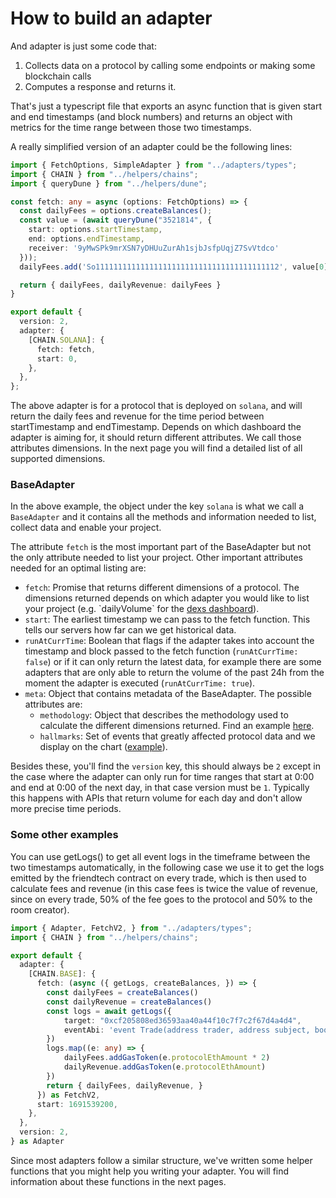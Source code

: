 # How to build an adapter

And adapter is just some code that:

1. Collects data on a protocol by calling some endpoints or making some blockchain calls
2. Computes a response and returns it.

That's just a typescript file that exports an async function that is given start and end timestamps (and block numbers) and returns an object with metrics for the time range between those two timestamps.

A really simplified version of an adapter could be the following lines:

```typescript
import { FetchOptions, SimpleAdapter } from "../adapters/types";
import { CHAIN } from "../helpers/chains";
import { queryDune } from "../helpers/dune";

const fetch: any = async (options: FetchOptions) => {
  const dailyFees = options.createBalances();
  const value = (await queryDune("3521814", {
    start: options.startTimestamp,
    end: options.endTimestamp,
    receiver: '9yMwSPk9mrXSN7yDHUuZurAh1sjbJsfpUqjZ7SvVtdco'
  }));
  dailyFees.add('So11111111111111111111111111111111111111112', value[0].fee_token_amount);

  return { dailyFees, dailyRevenue: dailyFees }
}

export default {
  version: 2,
  adapter: {
    [CHAIN.SOLANA]: {
      fetch: fetch,
      start: 0,
    },
  },
};
```

The above adapter is for a protocol that is deployed on `solana`, and will return the daily fees and revenue for the time period between startTimestamp and endTimestamp. Depends on which dashboard the adapter is aiming for, it should return different attributes. We call those attributes dimensions. In the next page you will find a detailed list of all supported dimensions.

### BaseAdapter

In the above example, the object under the key `solana` is what we call a `BaseAdapter` and it contains all the methods and information needed to list, collect data and enable your project.

The attribute `fetch` is the most important part of the BaseAdapter but not the only attribute needed to list your project. Other important attributes needed for an optimal listing are:

* `fetch`: Promise that returns different dimensions of a protocol. The dimensions returned depends on which adapter you would like to list your project (e.g. \`dailyVolume\`  for the [dexs dashboard](https://defillama.com/dexs)).
* `start`: The earliest timestamp we can pass to the fetch function. This tells our servers how far can we get historical data.
* `runAtCurrTime`: Boolean that flags if the adapter takes into account the timestamp and block passed to the fetch function (`runAtCurrTime: false`) or if it can only return the latest data, for example there are some adapters that are only able to return the volume of the past 24h from the moment the adapter is executed (`runAtCurrTime: true`).
* `meta`: Object that contains metadata of the BaseAdapter. The possible attributes are:
  * `methodology`: Object that describes the methodology used to calculate the different dimensions returned. Find an example [here](https://github.com/DefiLlama/dimension-adapters/blob/c03a108f546707ab75ef727d33cef053348757dd/protocols/pancakeswap/index.ts#L43).
  * `hallmarks`: Set of events that greatly affected protocol data and we display on the chart ([example](https://defillama.com/protocol/uniswap)).

Besides these, you'll find the `version` key, this should always be `2` except in the case where the adapter can only run for time ranges that start at 0:00 and end at 0:00 of the next day, in that case version must be `1`. Typically this happens with APIs that return volume for each day and don't allow more precise time periods.

### Some other examples

You can use getLogs() to get all event logs in the timeframe between the two timestamps automatically, in the following case we use it to get the logs emitted by the friendtech contract on every trade, which is then used to calculate fees and revenue (in this case fees is twice the value of revenue, since on every trade, 50% of the fee goes to the protocol and 50% to the room creator).

```typescript
import { Adapter, FetchV2, } from "../adapters/types";
import { CHAIN } from "../helpers/chains";

export default {
  adapter: {
    [CHAIN.BASE]: {
      fetch: (async ({ getLogs, createBalances, }) => {
        const dailyFees = createBalances()
        const dailyRevenue = createBalances()
        const logs = await getLogs({
            target: "0xcf205808ed36593aa40a44f10c7f7c2f67d4a4d4",
            eventAbi: 'event Trade(address trader, address subject, bool isBuy, uint256 shareAmount, uint256 ethAmount, uint256 protocolEthAmount, uint256 subjectEthAmount, uint256 supply)'
        })
        logs.map((e: any) => {
            dailyFees.addGasToken(e.protocolEthAmount * 2)
            dailyRevenue.addGasToken(e.protocolEthAmount)
        })
        return { dailyFees, dailyRevenue, }
      }) as FetchV2,
      start: 1691539200,
    },
  },
  version: 2,
} as Adapter
```

Since most adapters follow a similar structure, we've written some helper functions that you might help you writing your adapter. You will find information about these functions in the next pages.
